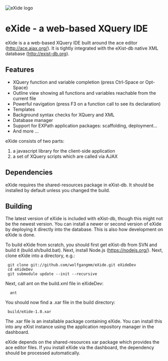 ![eXide logo](resources/images/logo.png)

eXide - a web-based XQuery IDE
==============================

eXide is a a web-based XQuery IDE built around the ace editor (http://ace.ajax.org/).
It is tightly integrated with the eXist-db native XML database (http://exist-db.org).

Features
--------

* XQuery function and variable completion (press Ctrl-Space or Opt-Space)
* Outline view showing all functions and variables reachable from the current file
* Powerful navigation (press F3 on a function call to see its declaration)
* Templates
* Background syntax checks for XQuery and XML
* Database manager
* Support for EXPath application packages: scaffolding, deployment...
* And more ...

eXide consists of two parts:

1. a javascript library for the client-side application
2. a set of XQuery scripts which are called via AJAX

Dependencies
------------

eXide requires the shared-resources package in eXist-db. It should be installed by default unless you changed
the build.

Building
--------

The latest version of eXide is included with eXist-db, though this might not be the newest version.
You can install a newer or second version of eXide by deploying it directly into the database. This is
also how development on eXide is done.

To build eXide from scratch,
you should first get eXist-db from SVN and build it (build.sh/build.bat). Next, install Node.js (https://nodejs.org/). Next, clone eXide into a directory, e.g.:

     git clone git://github.com/wolfgangmm/eXide.git eXideDev
     cd eXideDev
     git submodule update --init --recursive

Next, call ant on the build.xml file in eXideDev:

      ant

You should now find a .xar file in the build directory:
     
     build/eXide-1.0.xar

The .xar file is an installable package containing eXide. You can install this into any eXist 
instance using the application repository manager in the dashboard.

eXide depends on the shared-resources xar package which provides the ace editor files. If you install eXide
via the dashboard, the dependency should be processed automatically.
